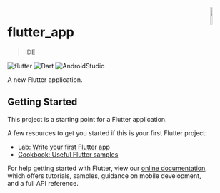 <img src="https://cdn.svgporn.com/logos/flutter.svg" align="right" width="10%"/>

# flutter_app

> IDE

![flutter](https://img.shields.io/badge/Flutter-1.9.1%2Bhotfix.6-blue)
![Dart](https://img.shields.io/badge/Dart-2.5.0-orange)
![AndroidStudio](https://img.shields.io/badge/AndroidStudio-3.5.3-green)

A new Flutter application.

## Getting Started

This project is a starting point for a Flutter application.

A few resources to get you started if this is your first Flutter project:

- [Lab: Write your first Flutter app](https://flutter.dev/docs/get-started/codelab)
- [Cookbook: Useful Flutter samples](https://flutter.dev/docs/cookbook)

For help getting started with Flutter, view our
[online documentation](https://flutter.dev/docs), which offers tutorials,
samples, guidance on mobile development, and a full API reference.
